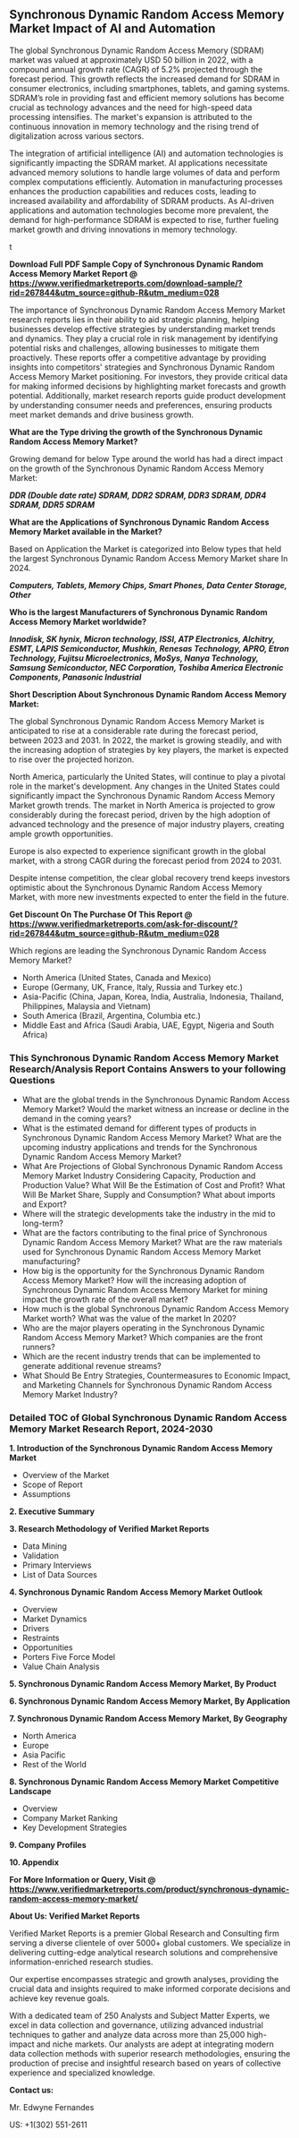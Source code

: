 <h2>Synchronous Dynamic Random Access Memory Market Impact of AI and Automation</h2><p>The global Synchronous Dynamic Random Access Memory (SDRAM) market was valued at approximately USD 50 billion in 2022, with a compound annual growth rate (CAGR) of 5.2% projected through the forecast period. This growth reflects the increased demand for SDRAM in consumer electronics, including smartphones, tablets, and gaming systems. SDRAM’s role in providing fast and efficient memory solutions has become crucial as technology advances and the need for high-speed data processing intensifies. The market's expansion is attributed to the continuous innovation in memory technology and the rising trend of digitalization across various sectors.</p><p>The integration of artificial intelligence (AI) and automation technologies is significantly impacting the SDRAM market. AI applications necessitate advanced memory solutions to handle large volumes of data and perform complex computations efficiently. Automation in manufacturing processes enhances the production capabilities and reduces costs, leading to increased availability and affordability of SDRAM products. As AI-driven applications and automation technologies become more prevalent, the demand for high-performance SDRAM is expected to rise, further fueling market growth and driving innovations in memory technology.</p>t</p><p id="" class=""><strong>Download Full PDF Sample Copy of Synchronous Dynamic Random Access Memory Market Report @ <a href="https://www.verifiedmarketreports.com/download-sample/?rid=267844&utm_source=github-R&utm_medium=028" target="_blank">https://www.verifiedmarketreports.com/download-sample/?rid=267844&utm_source=github-R&utm_medium=028</a></strong></p><p>The importance of&nbsp;Synchronous Dynamic Random Access Memory Market research reports lies in their ability to aid strategic planning, helping businesses develop effective strategies by understanding market trends and dynamics. They play a crucial role in risk management by identifying potential risks and challenges, allowing businesses to mitigate them proactively. These reports offer a competitive advantage by providing insights into competitors' strategies and Synchronous Dynamic Random Access Memory Market positioning. For investors, they provide critical data for making informed decisions by highlighting market forecasts and growth potential. Additionally, market research reports guide product development by understanding consumer needs and preferences, ensuring products meet market demands and drive business growth.</p><p><strong>What are the&nbsp;Type driving the growth of the Synchronous Dynamic Random Access Memory Market?</strong></p><p id="" class="">Growing demand for below Type around the world has had a direct impact on the growth of the Synchronous Dynamic Random Access Memory Market:</p><em><strong>DDR (Double date rate) SDRAM, DDR2 SDRAM, DDR3 SDRAM, DDR4 SDRAM, DDR5 SDRAM</strong></em></p><strong>What are the&nbsp;Applications&nbsp;of Synchronous Dynamic Random Access Memory Market available in the Market?</strong></p><p id="" class="">Based on Application the Market is categorized into Below types that held the largest Synchronous Dynamic Random Access Memory Market share In 2024.</p><em><strong>Computers, Tablets, Memory Chips, Smart Phones, Data Center Storage, Other</strong></em></p><strong>Who is the largest Manufacturers of Synchronous Dynamic Random Access Memory Market worldwide?</strong></p><p><em><strong>Innodisk, SK hynix, Micron technology, ISSI, ATP Electronics, Alchitry, ESMT, LAPIS Semiconductor, Mushkin, Renesas Technology, APRO, Etron Technology, Fujitsu Microelectronics, MoSys, Nanya Technology, Samsung Semiconductor, NEC Corporation, Toshiba America Electronic Components, Panasonic Industrial</strong></em></p><p id="" class=""><strong>Short Description About Synchronous Dynamic Random Access Memory Market:</strong></p><p>The global Synchronous Dynamic Random Access Memory Market is anticipated to rise at a considerable rate during the forecast period, between 2023 and 2031. In 2022, the market is growing steadily, and with the increasing adoption of strategies by key players, the market is expected to rise over the projected horizon.</p><p>North America, particularly the United States, will continue to play a pivotal role in the market's development. Any changes in the United States could significantly impact the Synchronous Dynamic Random Access Memory Market growth trends. The market in North America is projected to grow considerably during the forecast period, driven by the high adoption of advanced technology and the presence of major industry players, creating ample growth opportunities.</p><p>Europe is also expected to experience significant growth in the global market, with a strong CAGR during the forecast period from 2024 to 2031.</p><p>Despite intense competition, the clear global recovery trend keeps investors optimistic about the Synchronous Dynamic Random Access Memory Market, with more new investments expected to enter the field in the future.</p><p id="" class=""><strong>Get Discount On The Purchase Of This Report @ <a href="https://www.verifiedmarketreports.com/ask-for-discount/?rid=267844&utm_source=github-R&utm_medium=028" target="_blank">https://www.verifiedmarketreports.com/ask-for-discount/?rid=267844&utm_source=github-R&utm_medium=028</a></strong></p>Which regions are leading the Synchronous Dynamic Random Access Memory Market?</p><ul><li>North America (United States, Canada and Mexico)</li><li>Europe (Germany, UK, France, Italy, Russia and Turkey etc.)</li><li>Asia-Pacific (China, Japan, Korea, India, Australia, Indonesia, Thailand, Philippines, Malaysia and Vietnam)</li><li>South America (Brazil, Argentina, Columbia etc.)</li><li>Middle East and Africa (Saudi Arabia, UAE, Egypt, Nigeria and South Africa)</li></ul><h3 id="" class="">This Synchronous Dynamic Random Access Memory Market Research/Analysis Report Contains Answers to your following Questions</h3><ul><li>What are the global trends in the Synchronous Dynamic Random Access Memory Market? Would the market witness an increase or decline in the demand in the coming years?</li><li>What is the estimated demand for different types of products in Synchronous Dynamic Random Access Memory Market? What are the upcoming industry applications and trends for the Synchronous Dynamic Random Access Memory Market?</li><li>What Are Projections of Global Synchronous Dynamic Random Access Memory Market Industry Considering Capacity, Production and Production Value? What Will Be the Estimation of Cost and Profit? What Will Be Market Share, Supply and Consumption? What about imports and Export?</li><li>Where will the strategic developments take the industry in the mid to long-term?</li><li>What are the factors contributing to the final price of Synchronous Dynamic Random Access Memory Market? What are the raw materials used for Synchronous Dynamic Random Access Memory Market manufacturing?</li><li>How big is the opportunity for the Synchronous Dynamic Random Access Memory Market? How will the increasing adoption of Synchronous Dynamic Random Access Memory Market for mining impact the growth rate of the overall market?</li><li>How much is the global Synchronous Dynamic Random Access Memory Market worth? What was the value of the market In 2020?</li><li>Who are the major players operating in the Synchronous Dynamic Random Access Memory Market? Which companies are the front runners?</li><li>Which are the recent industry trends that can be implemented to generate additional revenue streams?</li><li>What Should Be Entry Strategies, Countermeasures to Economic Impact, and Marketing Channels for Synchronous Dynamic Random Access Memory Market Industry?</li></ul><h3 id="" class="">Detailed TOC of Global Synchronous Dynamic Random Access Memory Market Research Report, 2024-2030</h3><p id="" class=""><strong>1. Introduction of the Synchronous Dynamic Random Access Memory Market</strong></p><ul><li>Overview of the Market</li><li>Scope of Report</li><li>Assumptions</li></ul><p id="" class=""><strong>2. Executive Summary</strong></p><p id="" class=""><strong>3. Research Methodology of Verified Market Reports</strong></p><ul><li>Data Mining</li><li>Validation</li><li>Primary Interviews</li><li>List of Data Sources</li></ul><p id="" class=""><strong>4. Synchronous Dynamic Random Access Memory Market Outlook</strong></p><ul><li>Overview</li><li>Market Dynamics</li><li>Drivers</li><li>Restraints</li><li>Opportunities</li><li>Porters Five Force Model</li><li>Value Chain Analysis</li></ul><p id="" class=""><strong>5. Synchronous Dynamic Random Access Memory Market, By Product</strong></p><p id="" class=""><strong>6. Synchronous Dynamic Random Access Memory Market, By Application</strong></p><p id="" class=""><strong>7. Synchronous Dynamic Random Access Memory Market, By Geography</strong></p><ul><li>North America</li><li>Europe</li><li>Asia Pacific</li><li>Rest of the World</li></ul><p id="" class=""><strong>8. Synchronous Dynamic Random Access Memory Market Competitive Landscape</strong></p><ul><li>Overview</li><li>Company Market Ranking</li><li>Key Development Strategies</li></ul><p id="" class=""><strong>9. Company Profiles</strong></p><p id="" class=""><strong>10. Appendix</strong></p><p id="" class=""><strong>For More Information or Query, Visit @ <a href="https://www.verifiedmarketreports.com/product/synchronous-dynamic-random-access-memory-market/" target="_blank">https://www.verifiedmarketreports.com/product/synchronous-dynamic-random-access-memory-market/</a></strong></p><p id="" class=""><strong>About Us: Verified Market Reports</strong></p><p id="" class="">Verified Market Reports is a premier Global Research and Consulting firm serving a diverse clientele of over 5000+ global customers. We specialize in delivering cutting-edge analytical research solutions and comprehensive information-enriched research studies.</p><p id="" class="">Our expertise encompasses strategic and growth analyses, providing the crucial data and insights required to make informed corporate decisions and achieve key revenue goals.</p><p id="" class="">With a dedicated team of 250 Analysts and Subject Matter Experts, we excel in data collection and governance, utilizing advanced industrial techniques to gather and analyze data across more than 25,000 high-impact and niche markets. Our analysts are adept at integrating modern data collection methods with superior research methodologies, ensuring the production of precise and insightful research based on years of collective experience and specialized knowledge.</p><p id="" class=""><strong>Contact us:</strong></p><p id="" class="">Mr. Edwyne Fernandes</p><p id="" class="">US: +1(302) 551-2611</p>